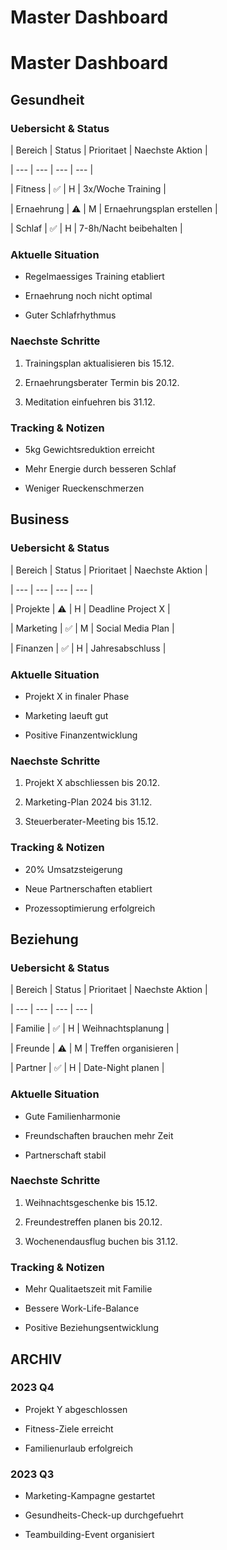 # Master Dashboard

# Master Dashboard


## Gesundheit


### Uebersicht & Status


| Bereich | Status | Prioritaet | Naechste Aktion |


| --- | --- | --- | --- |


| Fitness | ✅ | H | 3x/Woche Training |


| Ernaehrung | ⚠️ | M | Ernaehrungsplan erstellen |


| Schlaf | ✅ | H | 7-8h/Nacht beibehalten |


### Aktuelle Situation


- Regelmaessiges Training etabliert

- Ernaehrung noch nicht optimal

- Guter Schlafrhythmus

### Naechste Schritte


1. Trainingsplan aktualisieren bis 15.12.


2. Ernaehrungsberater Termin bis 20.12.


3. Meditation einfuehren bis 31.12.


### Tracking & Notizen


- 5kg Gewichtsreduktion erreicht

- Mehr Energie durch besseren Schlaf

- Weniger Rueckenschmerzen

## Business


### Uebersicht & Status


| Bereich | Status | Prioritaet | Naechste Aktion |


| --- | --- | --- | --- |


| Projekte | ⚠️ | H | Deadline Project X |


| Marketing | ✅ | M | Social Media Plan |


| Finanzen | ✅ | H | Jahresabschluss |


### Aktuelle Situation


- Projekt X in finaler Phase

- Marketing laeuft gut

- Positive Finanzentwicklung

### Naechste Schritte


1. Projekt X abschliessen bis 20.12.


2. Marketing-Plan 2024 bis 31.12.


3. Steuerberater-Meeting bis 15.12.


### Tracking & Notizen


- 20% Umsatzsteigerung

- Neue Partnerschaften etabliert

- Prozessoptimierung erfolgreich

## Beziehung


### Uebersicht & Status


| Bereich | Status | Prioritaet | Naechste Aktion |


| --- | --- | --- | --- |


| Familie | ✅ | H | Weihnachtsplanung |


| Freunde | ⚠️ | M | Treffen organisieren |


| Partner | ✅ | H | Date-Night planen |


### Aktuelle Situation


- Gute Familienharmonie

- Freundschaften brauchen mehr Zeit

- Partnerschaft stabil

### Naechste Schritte


1. Weihnachtsgeschenke bis 15.12.


2. Freundestreffen planen bis 20.12.


3. Wochenendausflug buchen bis 31.12.


### Tracking & Notizen


- Mehr Qualitaetszeit mit Familie

- Bessere Work-Life-Balance

- Positive Beziehungsentwicklung

## ARCHIV


### 2023 Q4


- Projekt Y abgeschlossen

- Fitness-Ziele erreicht

- Familienurlaub erfolgreich

### 2023 Q3


- Marketing-Kampagne gestartet

- Gesundheits-Check-up durchgefuehrt

- Teambuilding-Event organisiert


